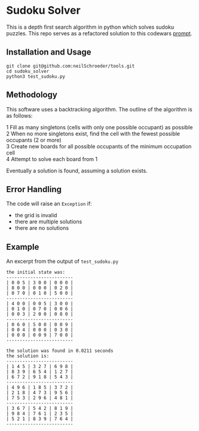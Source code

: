 # Sudoku Solver

This is a depth first search algorithm in python which solves sudoku puzzles. This repo serves as a refactored solution to this codewars [prompt](https://www.codewars.com/kata/5588bd9f28dbb06f43000085/train/python).

## Installation and Usage

```
git clone git@github.com:neilSchroeder/tools.git
cd sudoku_solver
python3 test_sudoku.py
```

## Methodology

This software uses a backtracking algorithm. The outline of the algorithm is as follows:

1 Fill as many singletons (cells with only one possible occupant) as possible   
2 When no more singletons exist, find the cell with the fewest possible occupants (2 or more)  
3 Create new boards for all possible occupants of the minimum occupation cell  
4 Attempt to solve each board from 1   

Eventually a solution is found, assuming a solution exists.

## Error Handling

The code will raise an `Exception` if:

- the grid is invalid
- there are multiple solutions
- there are no solutions

## Example

An excerpt from the output of `test_sudoku.py`

```
the initial state was:
-------------------------
| 0 0 5 | 3 0 0 | 0 0 0 |
| 8 0 0 | 0 0 0 | 0 2 0 |
| 0 7 0 | 0 1 0 | 5 0 0 |
-------------------------
| 4 0 0 | 0 0 5 | 3 0 0 |
| 0 1 0 | 0 7 0 | 0 0 6 |
| 0 0 3 | 2 0 0 | 0 8 0 |
-------------------------
| 0 6 0 | 5 0 0 | 0 0 9 |
| 0 0 4 | 0 0 0 | 0 3 0 |
| 0 0 0 | 0 0 9 | 7 0 0 |
-------------------------

the solution was found in 0.0211 seconds
the solution is:
-------------------------
| 1 4 5 | 3 2 7 | 6 9 8 |
| 8 3 9 | 6 5 4 | 1 2 7 |
| 6 7 2 | 9 1 8 | 5 4 3 |
-------------------------
| 4 9 6 | 1 8 5 | 3 7 2 |
| 2 1 8 | 4 7 3 | 9 5 6 |
| 7 5 3 | 2 9 6 | 4 8 1 |
-------------------------
| 3 6 7 | 5 4 2 | 8 1 9 |
| 9 8 4 | 7 6 1 | 2 3 5 |
| 5 2 1 | 8 3 9 | 7 6 4 |
-------------------------
```
